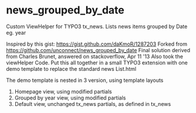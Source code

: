 news_grouped_by_date
====================

Custom ViewHelper for TYPO3 tx_news. 
Lists news items grouped by Date eg. year

Inspired by this gist: https://gist.github.com/daKmoR/1287203
Forked from https://github.com/unconnect/news_grouped_by_date
Final solution derived from  Charles Brunet, answered on stackoverflow, Apr 11 '13
Also took the viewHelper Code. Put this all together in a small TYPO3 extension
with one demo template to replace the standard news List.html

The demo template is nested in 3 version, using template layouts

1. Homepage view, using modified partials
2. Grouped by year view, using modified partials
3. Default view, unchanged tx_news partials, as defined in tx_news